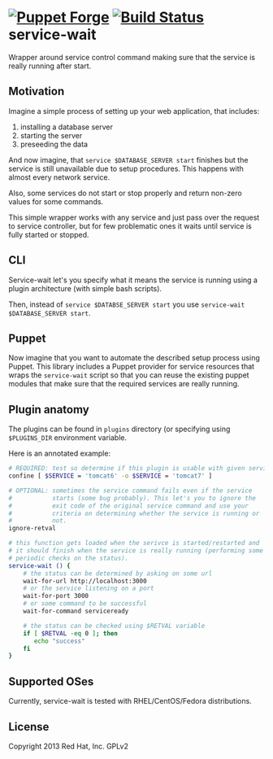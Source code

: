 [![Puppet Forge](http://img.shields.io/puppetforge/v/katello/service_wait.svg)](https://forge.puppetlabs.com/katello/service_wait)
[![Build Status](https://travis-ci.org/Katello/puppet-service_wait.svg?branch=master)](https://travis-ci.org/Katello/puppet-service_wait)
service-wait
============

Wrapper around service control command making sure that the service
is really running after start.

Motivation
----------

Imagine a simple process of setting up your web application, that
includes:

1. installing a database server
2. starting the server
3. preseeding the data

And now imagine, that `service $DATABASE_SERVER start` finishes but
the service is still unavailable due to setup procedures. This happens
with almost every network service.

Also, some services do not start or stop properly and return non-zero values
for some commands.

This simple wrapper works with any service and just pass over the request
to service controller, but for few problematic ones it waits until service is
fully started or stopped.

CLI
---

Service-wait let's you specify what it means the service
is running using a plugin architecture (with simple bash scripts).

Then, instead of `service $DATABSE_SERVER start` you use `service-wait
$DATABASE_SERVER start`.

Puppet
------

Now imagine that you want to automate the described setup process
using Puppet. This library includes a Puppet provider for service
resources that wraps the `service-wait` script so that you can reuse
the existing puppet modules that make sure that the required services
are really running.

Plugin anatomy
--------------

The plugins can be found in `plugins` directory (or specifying using
`$PLUGINS_DIR` environment variable.

Here is an annotated example:

```bash
# REQUIRED: test so determine if this plugin is usable with given service
confine [ $SERVICE = 'tomcat6' -o $SERVICE = 'tomcat7' ]

# OPTIONAL: sometimes the service command fails even if the service
#           starts (some bug probably). This let's you to ignore the
#           exit code of the original service command and use your
#           criteria on determining whether the service is running or
#           not.
ignore-retval

# this function gets loaded when the serivce is started/restarted and
# it should finish when the service is really running (performing some
# periodic checks on the status).
service-wait () {
    # the status can be determined by asking on some url
    wait-for-url http://localhost:3000
    # or the service listening on a port
    wait-for-port 3000
    # or some command to be successful
    wait-for-command serviceready

    # the status can be checked using $RETVAL variable
    if [ $RETVAL -eq 0 ]; then
       echo "success"
    fi
}
```

Supported OSes
--------------

Currently, service-wait is tested with RHEL/CentOS/Fedora distributions.

License
-------

Copyright 2013 Red Hat, Inc.
GPLv2
